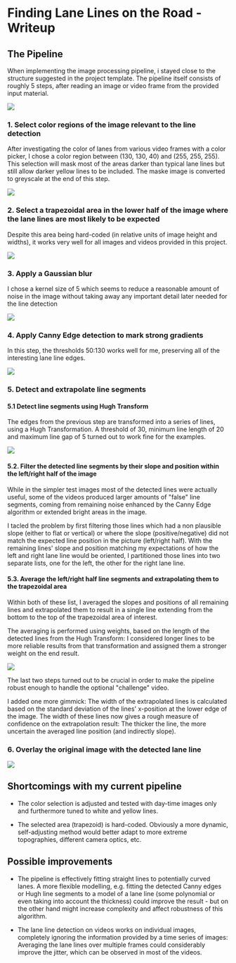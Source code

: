 # **Finding Lane Lines on the Road - Writeup** 

## The Pipeline

When implementing the image processing pipeline, i stayed close to the structure suggested in the project template.
The pipeline itself consists of roughly 5 steps, after reading an image or video frame from the provided input material.

![](writeup_assets/solidYellowCurve_original.png)

### 1. Select color regions of the image relevant to the line detection
After investigating the color of lanes from various video frames with a color picker, I chose a color region between (130, 130, 40) and (255, 255, 255). This selection will mask most of the areas darker than typical lane lines but still allow darker yellow lines to be included.
The maske image is converted to greyscale at the end of this step.

![](writeup_assets/solidYellowCurve_1.png)

### 2. Select a trapezoidal area in the lower half of the image where the lane lines are most likely to be expected
Despite this area being hard-coded (in relative units of image height and widths), it works very well for all images and videos provided in this project.

![](writeup_assets/solidYellowCurve_2.png)

### 3. Apply a Gaussian blur
I chose a kernel size of 5 which seems to reduce a reasonable amount of noise in the image without taking away any important detail later needed for the line detection

![](writeup_assets/solidYellowCurve_3.png)

### 4. Apply Canny Edge detection to mark strong gradients
In this step, the thresholds 50:130 works well for me, preserving all of the interesting lane line edges.

![](writeup_assets/solidYellowCurve_4.png)

### 5. Detect and extrapolate line segments

#### 5.1 Detect line segments using Hugh Transform
The edges from the previous step are transformed into a series of lines, using a Hugh Transformation.
A threshold of 30, minimum line length of 20 and maximum line gap of 5 turned out to work fine for the examples.

![](writeup_assets/solidYellowCurve_5.png)

#### 5.2. Filter the detected line segments by their slope and position within the left/right half of the image
While in the simpler test images most of the detected lines were actually useful, some of the videos produced larger amounts of "false" line segments, coming from remaining noise enhanced by the Canny Edge algorithm or extended bright areas in the image.

I tacled the problem by first filtering those lines which had a non plausible slope (either to flat or vertical) or where the slope (positive/negative) did not match the expected line position in the picture (left/right half).
With the remaining lines' slope and position matching my expectations of how the left and right lane line would be oriented, I partitioned those lines into two separate lists, one for the left, the other for the right lane line.

#### 5.3. Average the left/right half line segments and extrapolating them to the trapezoidal area

Within both of these list, I averaged the slopes and positions of all remaining lines and extrapolated them to result in a single line extending from the bottom to the top of the trapezoidal area of interest.

The averaging is performed using weights, based on the length of the detected lines from the Hugh Transform: I considered longer lines to be more reliable results from that transformation and assigned them a stronger weight on the end result.

![](writeup_assets/solidYellowCurve_6.png)

The last two steps turned out to be crucial in order to make the pipeline robust enough to handle the optional "challenge" video.

I added one more gimmick: The width of the extrapolated lines is calculated based on the standard deviation of the lines' x-position at the lower edge of the image. The width of these lines now gives a rough measure of confidence on the extrapolation result: The thicker the line, the more uncertain the averaged line position (and indirectly slope).

### 6. Overlay the original image with the detected lane line

![](writeup_assets/solidYellowCurve_result.png)

## Shortcomings with my current pipeline

* The color selection is adjusted and tested with day-time images only and furthermore tuned to white and yellow lines.
  
* The selected area (trapezoid) is hard-coded. Obviously a more dynamic, self-adjusting method would better adapt to more extreme topographies, different camera optics, etc.


## Possible improvements

* The pipeline is effectively fitting straight lines to potentially curved lanes. A more flexible modelling, e.g. fitting the detected Canny edges or Hugh line segments to a model of a lane line (some polynomial or even taking into account the thickness) could improve the result - but on the other hand might increase complexity and affect robustness of this algorithm.
  
* The lane line detection on videos works on individual images, completely ignoring the information provided by a time series of images: Averaging the lane lines over multiple frames could considerably improve the jitter, which can be observed in most of the videos.
